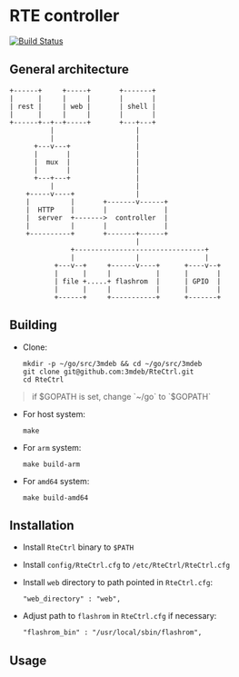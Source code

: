 RTE controller
==============

[![Build Status](https://travis-ci.com/3mdeb/RteCtrl.svg?branch=master)](https://travis-ci.com/3mdeb/RteCtrl)

## General architecture

```
+------+     +-----+       +-------+
|      |     |     |       |       |
| rest |     | web |       | shell |
|      |     |     |       |       |
+------+--+--+-----+       +---+---+
          |                    |
          |                    |
      +---v---+                |
      |       |                |
      |  mux  |                |
      |       |                |
      +---+---+                |
          |                    |
    +-----v----+               |
    |          |       +-------v------+
    |  HTTP    |       |              |
    |  server  +------->  controller  |
    |          |       |              |
    +----------+       +-------+------+
                               |
               +--------------------------------+
               |               |                |
           +---v--+     +------v----+      +----v--+
           |      |     |           |      |       |
           | file +.....+ flashrom  |      | GPIO  |
           |      |     |           |      |       |
           +------+     +-----------+      +-------+
```

## Building

* Clone:

  ```
  mkdir -p ~/go/src/3mdeb && cd ~/go/src/3mdeb
  git clone git@github.com:3mdeb/RteCtrl.git
  cd RteCtrl
  ```

> if $GOPATH is set, change `~/go` to `$GOPATH`

* For host system:

  ```
  make
  ```

* For `arm` system:

  ```
  make build-arm
  ```

* For `amd64` system:

  ```
  make build-amd64
  ```

## Installation

* Install `RteCtrl` binary to `$PATH`

* Install `config/RteCtrl.cfg` to `/etc/RteCtrl/RteCtrl.cfg`

* Install `web` directory to path pointed in `RteCtrl.cfg`:

  ```
  "web_directory" : "web",
  ```

* Adjust path to `flashrom` in `RteCtrl.cfg` if necessary:

  ```
  "flashrom_bin" : "/usr/local/sbin/flashrom",
  ```

## Usage
